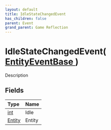 ```yaml
---
layout: default
title: IdleStateChangedEvent
has_children: false
parent: Event
grand_parent: Game Reflection
---
```

# IdleStateChangedEvent( [ EntityEventBase ](/docs/game-reflection/events/entity_event_base) )
Description 

## Fields

| Type | Name |
|:-------------|:--------------|
| [int](/docs/game-reflection/enums/int) | Idle |
| [Entity](/docs/game-reflection/classes/entity) | Entity |

